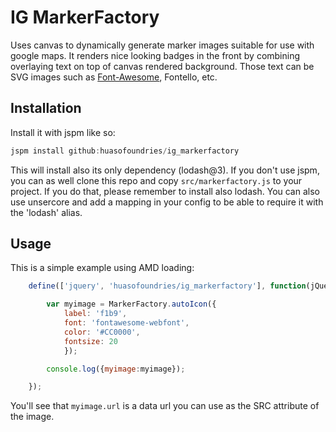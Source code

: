 # IG MarkerFactory

Uses canvas to dynamically generate marker images suitable for use with google maps. It
renders nice looking badges in the front by combining overlaying text on top of canvas
rendered background. Those text can be SVG images such as [Font-Awesome](https://fortawesome.github.io/Font-Awesome/), Fontello, etc.

## Installation

Install it with jspm like so:

```js
jspm install github:huasofoundries/ig_markerfactory
```

This will install also its only dependency (lodash@3). If you don't use jspm, you can
as well clone this repo and copy `src/markerfactory.js` to your project. If you do that, 
please remember to install also lodash. You can also use unsercore and add a mapping in
your config to be able to require it with the 'lodash' alias.


## Usage

This is a simple example using AMD loading:

```js
	define(['jquery', 'huasofoundries/ig_markerfactory'], function(jQuery, MarkerFactory) {

		var myimage = MarkerFactory.autoIcon({
			label: 'f1b9',
			font: 'fontawesome-webfont',
			color: '#CC0000',
			fontsize: 20
			});

		console.log({myimage:myimage});

	});

```

You'll see that `myimage.url` is a data url you can use as the SRC attribute of the image.


